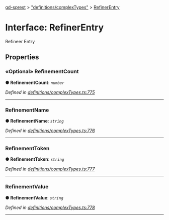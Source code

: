 [gd-sprest](../README.md) > ["definitions/complexTypes"](../modules/_definitions_complextypes_.md) > [RefinerEntry](../interfaces/_definitions_complextypes_.refinerentry.md)



# Interface: RefinerEntry


Refineer Entry


## Properties
<a id="refinementcount"></a>

### «Optional» RefinementCount

**●  RefinementCount**:  *`number`* 

*Defined in [definitions/complexTypes.ts:775](https://github.com/gunjandatta/sprest/blob/3de79f1/src/definitions/complexTypes.ts#L775)*





___

<a id="refinementname"></a>

###  RefinementName

**●  RefinementName**:  *`string`* 

*Defined in [definitions/complexTypes.ts:776](https://github.com/gunjandatta/sprest/blob/3de79f1/src/definitions/complexTypes.ts#L776)*





___

<a id="refinementtoken"></a>

###  RefinementToken

**●  RefinementToken**:  *`string`* 

*Defined in [definitions/complexTypes.ts:777](https://github.com/gunjandatta/sprest/blob/3de79f1/src/definitions/complexTypes.ts#L777)*





___

<a id="refinementvalue"></a>

###  RefinementValue

**●  RefinementValue**:  *`string`* 

*Defined in [definitions/complexTypes.ts:778](https://github.com/gunjandatta/sprest/blob/3de79f1/src/definitions/complexTypes.ts#L778)*





___


